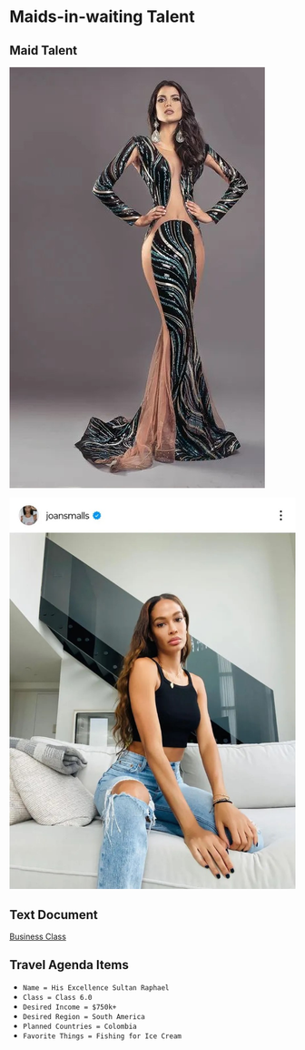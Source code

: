 # Maids-in-waiting Talent

## Maid Talent

![IceCream](Andrea-Diaz.jpg)

![IceCream2](joan-smalls.jpg)

## Text Document

[Business Class](BusinessClass.txt)

## Travel Agenda Items

- ```Name = His Excellence Sultan Raphael```
- ```Class = Class 6.0```
- ```Desired Income = $750k+```
- ```Desired Region = South America```
- ```Planned Countries = Colombia```
- ```Favorite Things = Fishing for Ice Cream```
